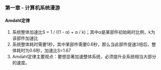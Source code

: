 <link rel="stylesheet" href="../extra/ideal-image-slider.css">
<link rel="stylesheet" href="../extra/ideal-default-theme.css">
<script src="../extra/ideal-image-slider.js"></script>
<script src="../extra/ideal-iis-bullet-nav.js"></script>
<script>
let gitbook = gitbook || [];
gitbook.push(function() {
    let slider = new IdealImageSlider.Slider('.IdealImageSlider');
    slider.addBulletNav();
});
</script>

### 第一章 - 计算机系统漫游

#### Amdahl定律
1. 系统整体加速比S = 1 / ((1 - α) + α / k)；其中α是某部件初始耗时比例，k为该部件加速比
1. 系统整体耗时需要1秒，其中某部件需要0.6秒，那么当此部件提速3倍后，整体耗时为0.6秒，加速比S=1.67
1. Amdahl定律主要观点：要想显著加速整体系统，必须提升全系统相当大部分的速度。